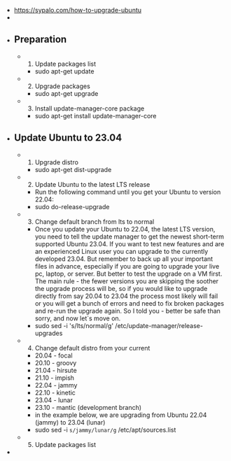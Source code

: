 - https://sypalo.com/how-to-upgrade-ubuntu
-
- ## Preparation
	- 1.  Update packages list
		- sudo apt-get update
	- 2.  Upgrade packages
		- sudo apt-get upgrade
	- 3.  Install update-manager-core package
		- sudo apt-get install update-manager-core
- ## Update Ubuntu to 23.04
	- 1.  Upgrade distro
		- sudo apt-get dist-upgrade
	- 2.  Update Ubuntu to the latest LTS release
		- Run the following command until you get your Ubuntu to version 22.04:
		- sudo do-release-upgrade
	- 3.  Change default branch from lts to normal
		- Once you update your Ubuntu to 22.04, the latest LTS version, you need to tell the update manager to get the newest short-term supported Ubuntu 23.04. If you want to test new features and are an experienced Linux user you can upgrade to the currently developed 23.04. But remember to back up all your important files in advance, especially if you are going to upgrade your live pc, laptop, or server. But better to test the upgrade on a VM first. The main rule - the fewer versions you are skipping the soother the upgrade process will be, so if you would like to upgrade directly from say 20.04 to 23.04 the process most likely will fail or you will get a bunch of errors and need to fix broken packages and re-run the upgrade again. So I told you - better be safe than sorry, and now let`s move on.
		- sudo sed -i 's/lts/normal/g' /etc/update-manager/release-upgrades
	- 4.  Change default distro from your current
		- 20.04 - focal
		- 20.10 - groovy
		- 21.04 - hirsute
		- 21.10 - impish
		- 22.04 - jammy
		- 22.10 - kinetic
		- 23.04 - lunar
		- 23.10 - mantic (development branch)
		- in the example below, we are upgrading from Ubuntu 22.04 (jammy) to 23.04 (lunar)
		- sudo sed -i `s/jammy/lunar/g` /etc/apt/sources.list
	- 5.  Update packages list
-